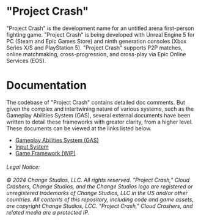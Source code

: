 # "Project Crash"
"Project Crash" is the development name for an untitled arena first-person fighting game. "Project Crash" is being developed with Unreal Engine 5 for PC (Steam and Epic Games Store) and ninth generation consoles (Xbox Series X/S and PlayStation 5). "Project Crash" supports P2P matches, online matchmaking, cross-progression, and cross-play via Epic Online Services (EOS).

# Documentation
The codebase of "Project Crash" contains detailed doc comments. But given the complex and intertwining nature of various systems, such as the Gameplay Abilities System (GAS), several external documents have been written to detail these frameworks with greater clarity, from a higher level. These documents can be viewed at the links listed below.

* [Gameplay Abilities System (GAS)](https://docs.google.com/document/d/1BSkc9kgwZd3VlKbZSo5VpNGknWj3YKsn9xwcWroMYqA/edit?usp=sharing)
* [Input System](https://docs.google.com/document/d/1FKrdgqlygmAeED8yWPM5JkIU46k4OLQpI_tIjP9rxyo/edit?usp=sharing)
* [Game Framework (WIP)](https://docs.google.com/document/d/1aGqGTMlhycm3lr8DFkSRUJVXz3RlMp6ysdWAF8IL7Rc/edit?usp=sharing)

<h6>Legal Notice:
<br></br>
© 2024 Change Studios, LLC. All rights reserved. "Project Crash," Cloud Crashers, Change Studios, and the Change Studios logo are registered or unregistered trademarks of Change Studios, LLC in the US and/or other countries. All contents of this repository, including code and game assets, are copyright Change Studios, LCC. "Project Crash," Cloud Crashers, and related media are a protected IP.</h6>
